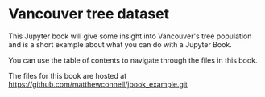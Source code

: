 # Vancouver tree dataset

This Jupyter book will give some insight into Vancouver's tree population and is a short example about what you can do with a Jupyter Book.

You can use the table of contents to navigate through the files in this book.

The files for this book are hosted at https://github.com/matthewconnell/jbook_example.git

```{tableofcontents}
```
